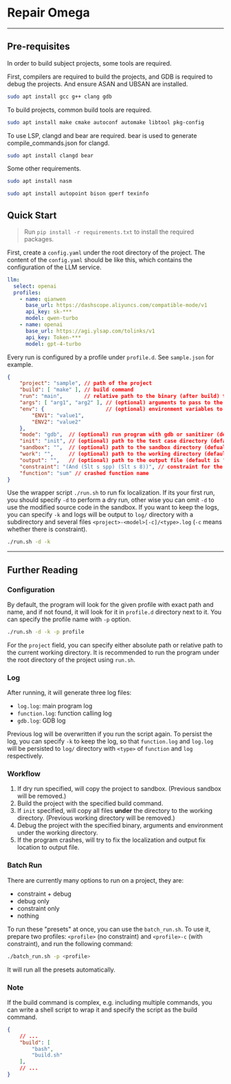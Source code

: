 # Repair Omega

---

## Pre-requisites

In order to build subject projects, some tools are required.

First, compilers are required to build the projects, and GDB is required to debug the projects. And ensure ASAN and UBSAN are installed.

```bash
sudo apt install gcc g++ clang gdb
```

To build projects, common build tools are required.

```bash
sudo apt install make cmake autoconf automake libtool pkg-config
```

To use LSP, clangd and bear are required. bear is used to generate compile_commands.json for clangd.

```bash
sudo apt install clangd bear
```

Some other requirements.

```bash
sudo apt install nasm
```

```bash
sudo apt install autopoint bison gperf texinfo
```

## Quick Start

> Run `pip install -r requirements.txt` to install the required packages.

First, create a `config.yaml` under the root directory of the project. The content of the `config.yaml` should be like this, which contains the configuration of the LLM service.

```yaml
llm:
  select: openai
  profiles:
    - name: qianwen
      base_url: https://dashscope.aliyuncs.com/compatible-mode/v1
      api_key: sk-***
      model: qwen-turbo
    - name: openai
      base_url: https://agi.ylsap.com/tolinks/v1
      api_key: Token-***
      model: gpt-4-turbo
```

Every run is configured by a profile under `profile.d`. See `sample.json` for example.

```json
{
    "project": "sample", // path of the project
    "build": [ "make" ], // build command
    "run": "main",       // relative path to the binary (after build) to the project root
    "args": [ "arg1", "arg2" ], // (optional) arguments to pass to the program
    "env": {                    // (optional) environment variables to set for the program
        "ENV1": "value1",
        "ENV2": "value2"
    },
    "mode": "gdb",  // (optional) run program with gdb or sanitizer (default is "gdb")
    "init": "init", // (optional) path to the test case directory (default is None)
    "sandbox": "",  // (optional) path to the sandbox directory (defualt is .sandbox)
    "work": "",     // (optional) path to the working directory (default is .work)
    "output": "",   // (optional) path to the output file (default is "locations.txt")
    "constraint": "(And (Slt s spp) (Slt s 8))", // constraint for the fix location
    "function": "sum" // crashed function name
}
```

Use the wrapper script `./run.sh` to run fix localization. If its your first run, you should specify `-d` to perform a dry run, other wise you can omit `-d` to use the modified source code in the sandbox. If you want to keep the logs, you can specify `-k` and logs will be output to `log/` directory with a subdirectory and several files `<project>-<model>[-c]/<type>.log` (`-c` means whether there is constraint).

```bash
./run.sh -d -k
```

---

## Further Reading

### Configuration

By default, the program will look for the given profile with exact path and name, and if not found, it will look for it in `profile.d` directory next to it. You can specify the profile name with `-p` option.

```bash
./run.sh -d -k -p profile
```

For the `project` field, you can specify either absolute path or relative path to the current working directory. It is recommended to run the program under the root directory of the project using `run.sh`.

### Log

After running, it will generate three log files:

- `log.log`: main program log
- `function.log`: function calling log
- `gdb.log`: GDB log

Previous log will be overwritten if you run the script again. To persist the log, you can specify `-k` to keep the log, so that `function.log` and `log.log` will be persisted to `log/` directory with `<type>` of `function` and `log` respectively.

### Workflow

1. If dry run specified, will copy the project to sandbox. (Previous sandbox will be removed.)
2. Build the project with the specified build command.
3. If `init` specified, will copy all files **under** the directory to the working directory. (Previous working directory will be removed.)
4. Debug the project with the specified binary, arguments and environment under the working directory.
5. If the program crashes, will try to fix the localization and output fix location to output file.

### Batch Run

There are currently many options to run on a project, they are:

- constraint + debug
- debug only
- constraint only
- nothing

To run these "presets" at once, you can use the `batch_run.sh`. To use it, prepare two profiles: `<profile>` (no constraint) and `<profile>-c` (with constraint), and run the following command:

```bash
./batch_run.sh -p <profile>
```

It will run all the presets automatically.

### Note

If the build command is complex, e.g. including multiple commands, you can write a shell script to wrap it and specify the script as the build command.

```json
{
    // ...
    "build": [
        "bash",
        "build.sh"
    ],
    // ...
}
```
